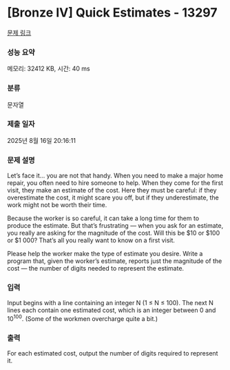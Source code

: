 # [Bronze IV] Quick Estimates - 13297 

[문제 링크](https://www.acmicpc.net/problem/13297) 

### 성능 요약

메모리: 32412 KB, 시간: 40 ms

### 분류

문자열

### 제출 일자

2025년 8월 16일 20:16:11

### 문제 설명

<p>Let’s face it... you are not that handy. When you need to make a major home repair, you often need to hire someone to help. When they come for the first visit, they make an estimate of the cost. Here they must be careful: if they overestimate the cost, it might scare you off, but if they underestimate, the work might not be worth their time.</p>

<p>Because the worker is so careful, it can take a long time for them to produce the estimate. But that’s frustrating — when you ask for an estimate, you really are asking for the magnitude of the cost. Will this be <span>$</span>10 or <span>$</span>100 or <span>$</span>1 000? That’s all you really want to know on a first visit.</p>

<p>Please help the worker make the type of estimate you desire. Write a program that, given the worker’s estimate, reports just the magnitude of the cost — the number of digits needed to represent the estimate.</p>

### 입력 

 <p>Input begins with a line containing an integer N (1 ≤ N ≤ 100). The next N lines each contain one estimated cost, which is an integer between 0 and 10<sup>100</sup>. (Some of the workmen overcharge quite a bit.)</p>

### 출력 

 <p>For each estimated cost, output the number of digits required to represent it.</p>

